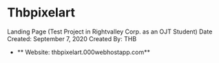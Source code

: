 # Thbpixelart

Landing Page (Test Project in Rightvalley Corp. as an OJT Student)
Date Created: September 7, 2020 
Created By: THB 

- ** Website: thbpixelart.000webhostapp.com**

